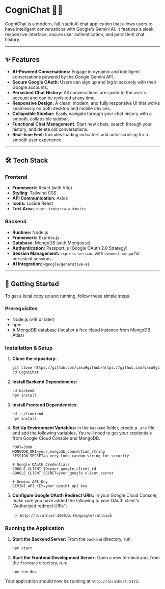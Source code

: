 # CogniChat 🧠💬

CogniChat is a modern, full-stack AI chat application that allows users to have intelligent conversations with Google's Gemini AI. It features a sleek, responsive interface, secure user authentication, and persistent chat history.

---

## ✨ Features

- **AI-Powered Conversations:** Engage in dynamic and intelligent conversations powered by the Google Gemini API.
- **Secure Google OAuth:** Users can sign up and log in securely with their Google accounts.
- **Persistent Chat History:** All conversations are saved to the user's account and can be revisited at any time.
- **Responsive Design:** A clean, modern, and fully responsive UI that works seamlessly on both desktop and mobile devices.
- **Collapsible Sidebar:** Easily navigate through your chat history with a smooth, collapsible sidebar.
- **Functional Chat Management:** Start new chats, search through your history, and delete old conversations.
- **Real-time Feel:** Includes loading indicators and auto-scrolling for a smooth user experience.

---

## 🛠️ Tech Stack

### Frontend
- **Framework:** React (with Vite)
- **Styling:** Tailwind CSS
- **API Communication:** Axios
- **Icons:** Lucide React
- **Text Area:** `react-textarea-autosize`

### Backend
- **Runtime:** Node.js
- **Framework:** Express.js
- **Database:** MongoDB (with Mongoose)
- **Authentication:** Passport.js (Google OAuth 2.0 Strategy)
- **Session Management:** `express-session` with `connect-mongo` for persistent sessions.
- **AI Integration:** `@google/generative-ai`

---

## 🚀 Getting Started

To get a local copy up and running, follow these simple steps.

### Prerequisites

- Node.js (v18 or later)
- npm
- A MongoDB database (local or a free cloud instance from MongoDB Atlas)

### Installation & Setup

1.  **Clone the repository:**
    ```sh
    git clone https://github.com/vasu9github/https://github.com/vasu9github/CogniChat.git
    cd CogniChat
    ```

2.  **Install Backend Dependencies:**
    ```sh
    cd backend
    npm install
    ```

3.  **Install Frontend Dependencies:**
    ```sh
    cd ../frontend
    npm install
    ```

4.  **Set Up Environment Variables:**
    In the `backend` folder, create a `.env` file and add the following variables. You will need to get your credentials from Google Cloud Console and MongoDB.

    ```env
    PORT=3000
    MONGODB_URI=your_mongodb_connection_string
    SESSION_SECRET=a_very_long_random_string_for_security

    # Google OAuth Credentials
    GOOGLE_CLIENT_ID=your_google_client_id
    GOOGLE_CLIENT_SECRET=your_google_client_secret

    # Gemini API Key
    GEMINI_API_KEY=your_gemini_api_key
    ```

5.  **Configure Google OAuth Redirect URIs:**
    In your Google Cloud Console, make sure you have added the following to your OAuth client's "Authorized redirect URIs":
    - `http://localhost:3000/auth/google/callback`

### Running the Application

1.  **Start the Backend Server:**
    From the `backend` directory, run:
    ```sh
    npm start
    ```

2.  **Start the Frontend Development Server:**
    Open a new terminal and, from the `frontend` directory, run:
    ```sh
    npm run dev
    ```

Your application should now be running at `http://localhost:5173`.
